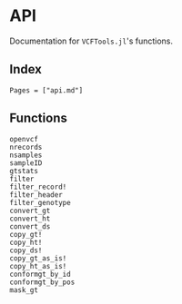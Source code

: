 # API

Documentation for `VCFTools.jl`'s functions.

## Index

```@index
Pages = ["api.md"]
```

## Functions

```@docs
openvcf
nrecords
nsamples
sampleID
gtstats
filter
filter_record!
filter_header
filter_genotype
convert_gt
convert_ht
convert_ds
copy_gt!
copy_ht!
copy_ds!
copy_gt_as_is!
copy_ht_as_is!
conformgt_by_id
conformgt_by_pos
mask_gt
```
